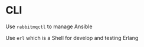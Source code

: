 # CLI

Use `rabbitmqctl` to manage Ansible  

Use `erl` which is a Shell for develop and testing Erlang  